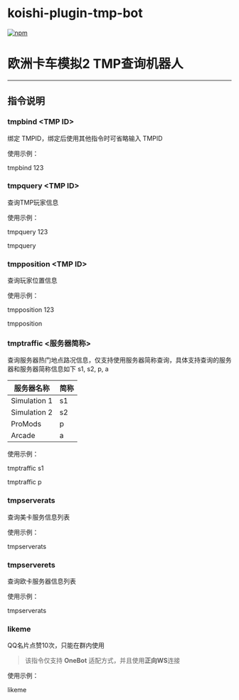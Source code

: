 # koishi-plugin-tmp-bot

[![npm](https://img.shields.io/npm/v/koishi-plugin-tmp-bot?style=flat-square)](https://www.npmjs.com/package/koishi-plugin-tmp-bot)

# 欧洲卡车模拟2 TMP查询机器人

---
## 指令说明
### tmpbind \<TMP ID\>
绑定 TMPID，绑定后使用其他指令时可省略输入 TMPID

使用示例：

tmpbind 123

### tmpquery \<TMP ID\>
查询TMP玩家信息

使用示例：

tmpquery 123

tmpquery

### tmpposition \<TMP ID\>
查询玩家位置信息

使用示例：

tmpposition 123

tmpposition

### tmptraffic \<服务器简称\>
查询服务器热门地点路况信息，仅支持使用服务器简称查询，具体支持查询的服务器和服务器简称信息如下
s1, s2, p, a

|服务器名称|简称|
|---|---|
|Simulation 1|s1|
|Simulation 2|s2|
|ProMods|p|
|Arcade|a|

使用示例：

tmptraffic s1

tmptraffic p

### tmpserverats
查询美卡服务信息列表

使用示例：

tmpserverats

### tmpserverets
查询欧卡服务器信息列表

使用示例：

tmpserverats

### likeme
QQ名片点赞10次，只能在群内使用
> 该指令仅支持 **OneBot** 适配方式，并且使用**正向WS**连接

使用示例：

likeme
